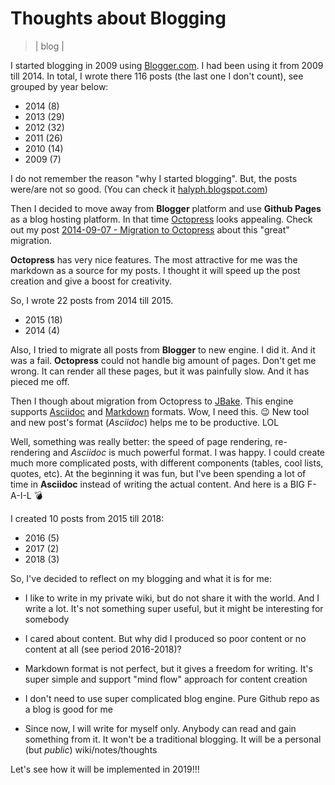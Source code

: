 # Thoughts about Blogging
> | blog |

I started blogging in 2009 using [Blogger.com](https://www.blogger.com). I had been using it from 2009 till 2014.
In total, I wrote there 116 posts (the last one I don't count), see grouped by year below:

- 2014 (8)
- 2013 (29)
- 2012 (32)
- 2011 (26)
- 2010 (14)
- 2009 (7)

I do not remember the reason "why I started blogging". But, the posts were/are not so good. (You can check it [halyph.blogspot.com](https://halyph.blogspot.com/))

Then I decided to move away from **Blogger** platform and use **Github Pages** as a blog hosting platform. In that time [Octopress](http://octopress.org/) looks appealing.
Check out my post [2014-09-07 - Migration to Octopress](../2014/2014-09-07-migration-to-octopress.md) about this "great" migration.

**Octopress** has very nice features. The most attractive for me was the markdown as a source for my posts. I thought it will speed up the post creation and give a boost for creativity.

So, I wrote 22 posts from 2014 till 2015.

- 2015 (18)
- 2014 (4)

Also, I tried to migrate all posts from **Blogger** to new engine. I did it. And it was a fail. **Octopress** could not handle big amount of pages. Don't get me wrong. It can render all these pages, but it was painfully slow. And it has pieced me off.

Then I though about migration from Octopress to [JBake](https://jbake.org/). This engine supports [Asciidoc](https://asciidoctor.org/) and [Markdown](https://daringfireball.net/projects/markdown/) formats. Wow, I need this. 😉 New tool and new post's format (*Asciidoc*) helps me to be productive. LOL

Well, something was really better: the speed of page rendering, re-rendering and *Asciidoc* is much powerful format. I was happy. I could create much more complicated posts, with different components (tables, cool lists, quotes, etc). At the beginning it was fun, but I've been spending a lot of time in **Asciidoc** instead of writing the actual content. And here is a BIG F-A-I-L 💣

I created 10 posts from 2015 till 2018:

- 2016 (5)
- 2017 (2)
- 2018 (3)

So, I've decided to reflect on my blogging and what it is for me:

- I like to write in my private wiki, but do not share it with the world. And I write a lot. It's not something super useful, but it might be interesting for somebody

- I cared about content. But why did I produced so poor content or no content at all (see period 2016-2018)?

- Markdown format is not perfect, but it gives a freedom for writing. It's super simple and support "mind flow" approach for content creation

- I don't need to use super complicated blog engine. Pure Github repo as a blog is good for me

- Since now, I will write for myself only. Anybody can read and gain something from it. It won't be a traditional blogging. It will be a personal (but *public*) wiki/notes/thoughts

Let's see how it will be implemented in 2019!!!